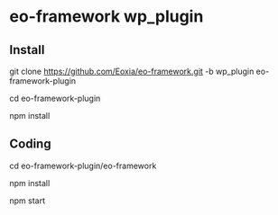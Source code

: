 # eo-framework wp_plugin

## Install

git clone https://github.com/Eoxia/eo-framework.git -b wp_plugin eo-framework-plugin

cd eo-framework-plugin

npm install

## Coding

cd eo-framework-plugin/eo-framework

npm install

npm start
